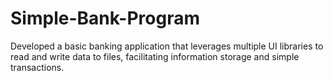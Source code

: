 # Simple-Bank-Program
 Developed a basic banking application that leverages multiple UI libraries to read and write data to files, facilitating information storage and simple transactions.
